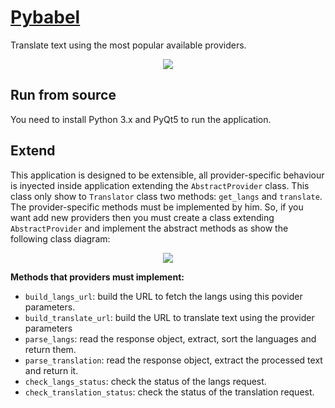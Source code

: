 # [Pybabel](https://github.com/guzgarcia/pybabel)

Translate text using the most popular available providers.

<p align="center">
    <img src="https://github.com/guzgarcia/pybabel/extra/screenshot.jpg"/>
</p>

## Run from source

You need to install Python 3.x and PyQt5 to run the application.

## Extend

This application is designed to be extensible, all provider-specific behaviour is inyected inside application extending the `AbstractProvider` class. This class only show to `Translator` class two methods: `get_langs` and `translate`. The provider-specific methods must be implemented by him. So, if you want add new providers then you must create a class extending `AbstractProvider` and implement the abstract methods as show the following class diagram:

<p align="center">
    <img src="https://github.com/guzgarcia/pybabel/extra/class-diagram.jpg"/>
</p>

**Methods that providers must implement:**
- `build_langs_url`: build the URL to fetch the langs using this povider parameters.
- `build_translate_url`: build the URL to translate text using the provider parameters
- `parse_langs`: read the response object, extract, sort the languages and return them.
- `parse_translation`: read the response object, extract the processed text and return it.
- `check_langs_status`: check the status of the langs request.
- `check_translation_status`: check the status of the translation request.
